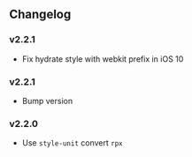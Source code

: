 ## Changelog

### v2.2.1

- Fix hydrate style with webkit prefix in iOS 10

### v2.2.1

- Bump version

### v2.2.0

- Use `style-unit` convert `rpx`
